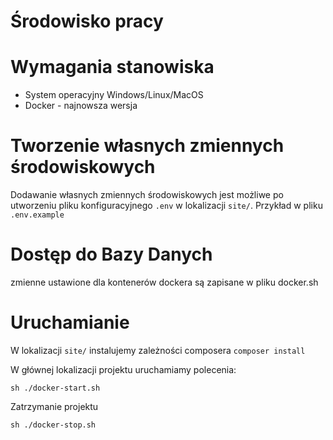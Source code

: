 # Środowisko pracy


# Wymagania stanowiska

- System operacyjny Windows/Linux/MacOS
- Docker - najnowsza wersja

# Tworzenie własnych zmiennych środowiskowych

Dodawanie własnych zmiennych środowiskowych jest możliwe po utworzeniu pliku konfiguracyjnego ```.env``` w lokalizacji ```site/```. Przykład w pliku ```.env.example```

# Dostęp do Bazy Danych

zmienne ustawione dla kontenerów dockera są zapisane w pliku docker.sh

# Uruchamianie


W lokalizacji ```site/``` instalujemy zależności composera ```composer install```

W głównej lokalizacji projektu uruchamiamy polecenia:

```
sh ./docker-start.sh
```

Zatrzymanie projektu

```
sh ./docker-stop.sh
```










